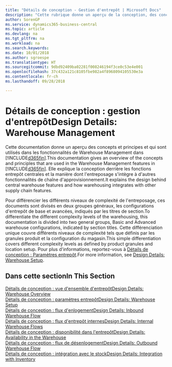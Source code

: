 ```yaml
---
title: "Détails de conception - Gestion d'entrepôt | Microsoft Docs"
description: "Cette rubrique donne un aperçu de la conception, des concepts et des principes associés aux fonctionnalités de gestion d'entrepôt dans Business Central."
author: SorenGP
ms.service: dynamics365-business-central
ms.topic: article
ms.devlang: na
ms.tgt_pltfrm: na
ms.workload: na
ms.search.keywords: 
ms.date: 10/01/2018
ms.author: sgroespe
ms.translationtype: HT
ms.sourcegitcommit: 9dbd92409ba02281f008246194f3ce0c53e4e001
ms.openlocfilehash: 37c432a121c8105fbe982a4f8968094105530e3a
ms.contentlocale: fr-ch
ms.lasthandoff: 09/28/2018

---
```

# <a name="design-details-warehouse-management"></a><span data-ttu-id="7d965-103">Détails de conception : gestion d'entrepôt</span><span class="sxs-lookup"><span data-stu-id="7d965-103">Design Details: Warehouse Management</span></span>
<span data-ttu-id="7d965-104">Cette documentation donne un aperçu des concepts et principes et qui sont utilisés dans les fonctionnalités de Warehouse Management dans [!INCLUDE[d365fin](includes/d365fin_md.md)].</span><span class="sxs-lookup"><span data-stu-id="7d965-104">This documentation gives an overview of the concepts and principles that are used in the Warehouse Management features in [!INCLUDE[d365fin](includes/d365fin_md.md)].</span></span> <span data-ttu-id="7d965-105">Elle explique la conception derrière les fonctions entrepôt centrales et la manière dont l'entreposage s'intègre à d'autres fonctionnalités de chaîne d'approvisionnement.</span><span class="sxs-lookup"><span data-stu-id="7d965-105">It explains the design behind central warehouse features and how warehousing integrates with other supply chain features.</span></span>  

<span data-ttu-id="7d965-106">Pour différencier les différents niveaux de complexité de l'entreposage, ces documents sont divisés en deux groupes généraux, les configurations d'entrepôt de base et avancées, indiqués par les titres de section.</span><span class="sxs-lookup"><span data-stu-id="7d965-106">To differentiate the different complexity levels of the warehousing, this documentation is divided into two general groups, Basic and Advanced warehouse configurations, indicated by section titles.</span></span> <span data-ttu-id="7d965-107">Cette différenciation unique couvre différents niveaux de complexité tels que définis par les granules produit et la configuration du magasin.</span><span class="sxs-lookup"><span data-stu-id="7d965-107">This simple differentiation covers different complexity levels as defined by product granules and location setup.</span></span> <span data-ttu-id="7d965-108">Pour plus d'informations, reportez\-vous à [Détails de conception : Paramètres entrepôt](design-details-warehouse-setup.md).</span><span class="sxs-lookup"><span data-stu-id="7d965-108">For more information, see [Design Details: Warehouse Setup](design-details-warehouse-setup.md).</span></span>  

## <a name="in-this-section"></a><span data-ttu-id="7d965-109">Dans cette section</span><span class="sxs-lookup"><span data-stu-id="7d965-109">In This Section</span></span>  
[<span data-ttu-id="7d965-110">Détails de conception : vue d'ensemble d'entrepôt</span><span class="sxs-lookup"><span data-stu-id="7d965-110">Design Details: Warehouse Overview</span></span>](design-details-warehouse-overview.md)  
[<span data-ttu-id="7d965-111">Détails de conception : paramètres entrepôt</span><span class="sxs-lookup"><span data-stu-id="7d965-111">Design Details: Warehouse Setup</span></span>](design-details-warehouse-setup.md)  
[<span data-ttu-id="7d965-112">Détails de conception : flux d'enlogement</span><span class="sxs-lookup"><span data-stu-id="7d965-112">Design Details: Inbound Warehouse Flow</span></span>](design-details-inbound-warehouse-flow.md)  
[<span data-ttu-id="7d965-113">Détails de conception : flux d'entrepôt internes</span><span class="sxs-lookup"><span data-stu-id="7d965-113">Design Details: Internal Warehouse Flows</span></span>](design-details-internal-warehouse-flows.md)  
[<span data-ttu-id="7d965-114">Détails de conception : disponibilité dans l'entrepôt</span><span class="sxs-lookup"><span data-stu-id="7d965-114">Design Details: Availability in the Warehouse</span></span>](design-details-availability-in-the-warehouse.md)  
[<span data-ttu-id="7d965-115">Détails de conception : flux de désenlogement</span><span class="sxs-lookup"><span data-stu-id="7d965-115">Design Details: Outbound Warehouse Flow</span></span>](design-details-outbound-warehouse-flow.md)  
[<span data-ttu-id="7d965-116">Détails de conception : intégration avec le stock</span><span class="sxs-lookup"><span data-stu-id="7d965-116">Design Details: Integration with Inventory</span></span>](design-details-integration-with-inventory.md)


